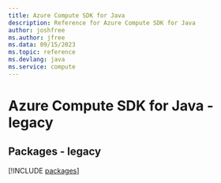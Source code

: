 ```yaml
---
title: Azure Compute SDK for Java
description: Reference for Azure Compute SDK for Java
author: joshfree
ms.author: jfree
ms.data: 09/15/2023
ms.topic: reference
ms.devlang: java
ms.service: compute
---
```

# Azure Compute SDK for Java - legacy
## Packages - legacy
[!INCLUDE [packages](compute-index.md)]